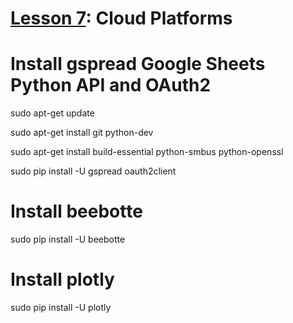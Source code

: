 # <a href="https://goo.gl/6BsKOa">Lesson 7</a>: Cloud Platforms

# Install gspread Google Sheets Python API and OAuth2

sudo apt-get update

sudo apt-get install git python-dev

sudo apt-get install build-essential python-smbus python-openssl

sudo pip install -U gspread oauth2client

# Install beebotte

sudo pip install -U beebotte

# Install plotly

sudo pip install -U plotly

